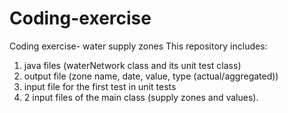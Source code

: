 Coding-exercise
===============

Coding exercise-  water supply zones
This repository includes:
1. java files (waterNetwork class and its unit test class)
2. output file (zone name, date, value, type (actual/aggregated))
3. input file for the first test in unit tests
4. 2 input files of the main class (supply zones and values).
